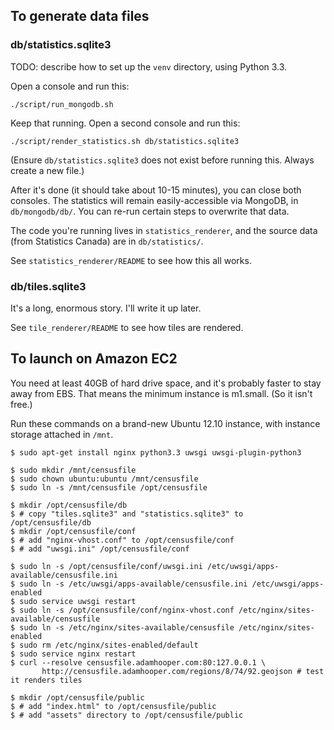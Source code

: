 ## To generate data files

### db/statistics.sqlite3

TODO: describe how to set up the `venv` directory, using Python 3.3.

Open a console and run this:

    ./script/run_mongodb.sh

Keep that running. Open a second console and run this:

    ./script/render_statistics.sh db/statistics.sqlite3

(Ensure `db/statistics.sqlite3` does not exist before running this. Always create a new file.)

After it's done (it should take about 10-15 minutes), you can close both consoles. The statistics will remain easily-accessible via MongoDB, in `db/mongodb/db/`. You can re-run certain steps to overwrite that data.

The code you're running lives in `statistics_renderer`, and the source data (from Statistics Canada) are in `db/statistics/`.

See `statistics_renderer/README` to see how this all works.

### db/tiles.sqlite3

It's a long, enormous story. I'll write it up later.

See `tile_renderer/README` to see how tiles are rendered.

## To launch on Amazon EC2

You need at least 40GB of hard drive space, and it's probably faster to stay away from EBS. That means the minimum instance is m1.small. (So it isn't free.)

Run these commands on a brand-new Ubuntu 12.10 instance, with instance storage attached in `/mnt`.

    $ sudo apt-get install nginx python3.3 uwsgi uwsgi-plugin-python3

    $ sudo mkdir /mnt/censusfile
    $ sudo chown ubuntu:ubuntu /mnt/censusfile
    $ sudo ln -s /mnt/censusfile /opt/censusfile

    $ mkdir /opt/censusfile/db
    $ # copy "tiles.sqlite3" and "statistics.sqlite3" to /opt/censusfile/db
    $ mkdir /opt/censusfile/conf
    $ # add "nginx-vhost.conf" to /opt/censusfile/conf
    $ # add "uwsgi.ini" /opt/censusfile/conf

    $ sudo ln -s /opt/censusfile/conf/uwsgi.ini /etc/uwsgi/apps-available/censusfile.ini
    $ sudo ln -s /etc/uwsgi/apps-available/censusfile.ini /etc/uwsgi/apps-enabled
    $ sudo service uwsgi restart
    $ sudo ln -s /opt/censusfile/conf/nginx-vhost.conf /etc/nginx/sites-available/censusfile
    $ sudo ln -s /etc/nginx/sites-available/censusfile /etc/nginx/sites-enabled
    $ sudo rm /etc/nginx/sites-enabled/default
    $ sudo service nginx restart
    $ curl --resolve censusfile.adamhooper.com:80:127.0.0.1 \
           http://censusfile.adamhooper.com/regions/8/74/92.geojson # test it renders tiles

    $ mkdir /opt/censusfile/public
    $ # add "index.html" to /opt/censusfile/public
    $ # add "assets" directory to /opt/censusfile/public
